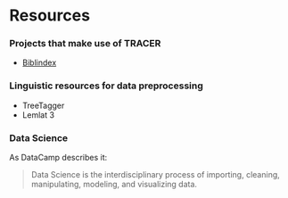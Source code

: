 # Resources

### Projects that make use of TRACER

* [Biblindex](https://www.biblindex.info/presentation)

### Linguistic resources for data preprocessing

* TreeTagger
* Lemlat 3

### Data Science

As DataCamp describes it:

> Data Science is the interdisciplinary process of importing, cleaning, manipulating, modeling, and visualizing data.





